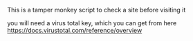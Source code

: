 This is a tamper monkey script to check a site before visiting it



you will need a virus total key, which you can get from here https://docs.virustotal.com/reference/overview
